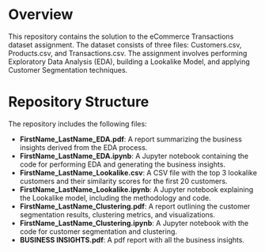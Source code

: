 # **Overview**
This repository contains the solution to the eCommerce Transactions dataset assignment. The dataset consists of three files: Customers.csv, Products.csv, and Transactions.csv. The assignment involves performing Exploratory Data Analysis (EDA), building a Lookalike Model, and applying Customer Segmentation techniques.

# **Repository Structure**
The repository includes the following files:

- **FirstName_LastName_EDA.pdf**: A report summarizing the business insights derived from the EDA process.
- **FirstName_LastName_EDA.ipynb**: A Jupyter notebook containing the code for performing EDA and generating the business insights.
- **FirstName_LastName_Lookalike.csv**: A CSV file with the top 3 lookalike customers and their similarity scores for the first 20 customers.
- **FirstName_LastName_Lookalike.ipynb**: A Jupyter notebook explaining the Lookalike model, including the methodology and code.
- **FirstName_LastName_Clustering.pdf**: A report outlining the customer segmentation results, clustering metrics, and visualizations.
- **FirstName_LastName_Clustering.ipynb**: A Jupyter notebook with the code for customer segmentation and clustering.
- **BUSINESS INSIGHTS.pdf**: A pdf report with all the business insights.
